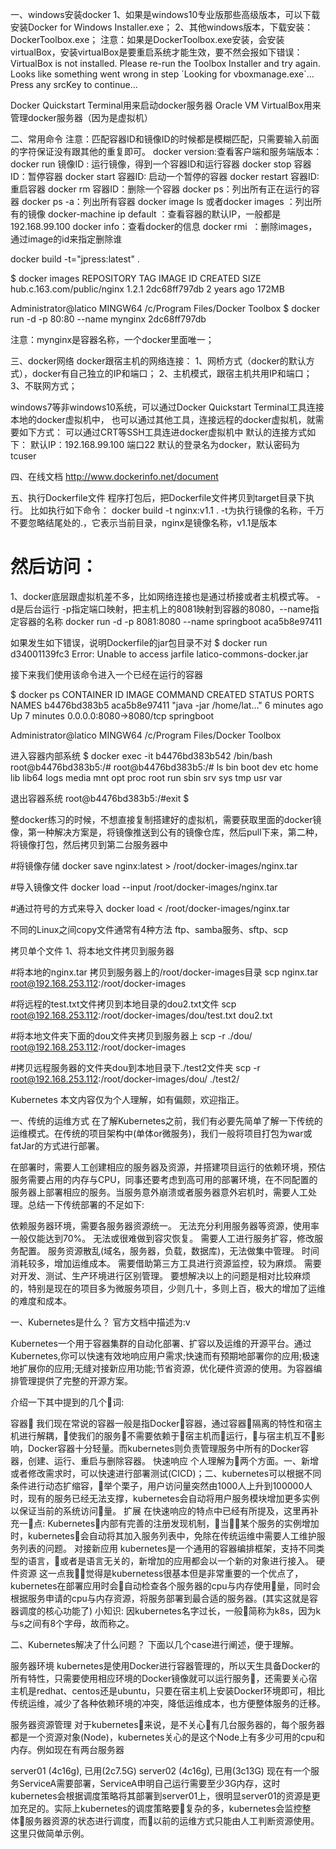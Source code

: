 一、windows安装docker
1、如果是windows10专业版那些高级版本，可以下载安装Docker for Windows Installer.exe；
2、其他windows版本，下载安装：DockerToolbox.exe；
注意：如果是DockerToolbox.exe安装，会安装virtualBox，安装virtualBox是要重启系统才能生效，要不然会报如下错误：
VirtualBox is not installed. Please re-run the Toolbox Installer and try again. 
Looks like something went wrong in step ´Looking for vboxmanage.exe´… Press any srcKey to continue… 

Docker Quickstart Terminal用来启动docker服务器
Oracle VM VirtualBox用来管理docker服务器（因为是虚拟机）


二、常用命令
注意：匹配容器ID和镜像ID的时候都是模糊匹配，只需要输入前面的字符保证没有跟其他的重复即可。
docker version:查看客户端和服务端版本：
docker run 镜像ID : 运行镜像，得到一个容器ID和运行容器
docker stop 容器ID：暂停容器
docker start 容器ID: 启动一个暂停的容器
docker restart  容器ID: 重启容器
docker rm 容器ID：删除一个容器
docker ps：列出所有正在运行的容器
docker ps -a：列出所有容器
docker image ls 或者docker images ：列出所有的镜像
docker-machine ip default ：查看容器的默认IP，一般都是192.168.99.100
docker info：查看docker的信息
docker rmi <image id> ：删除images，通过image的id来指定删除谁

docker build -t="jpress:latest" .

$ docker images
REPOSITORY                   TAG                 IMAGE ID            CREATED             SIZE
hub.c.163.com/public/nginx   1.2.1               2dc68ff797db        2 years ago         172MB

Administrator@latico MINGW64 /c/Program Files/Docker Toolbox
$ docker run -d -p 80:80 --name mynginx 2dc68ff797db

注意：mynginx是容器名称，一个docker里面唯一；




三、docker网络
docker跟宿主机的网络连接：
1、网桥方式（docker的默认方式），docker有自己独立的IP和端口；
2、主机模式，跟宿主机共用IP和端口；
3、不联网方式；

windows7等非windows10系统，可以通过Docker Quickstart Terminal工具连接本地的docker虚拟机中，
也可以通过其他工具，连接远程的docker虚拟机，就需要如下方式：
可以通过CRT等SSH工具连进docker虚拟机中
默认的连接方式如下：
默认IP：192.168.99.100 端口22
默认的登录名为docker，默认密码为tcuser

四、在线文档
http://www.dockerinfo.net/document


五、执行Dockerfile文件
程序打包后，把Dockerfile文件拷贝到target目录下执行。
比如执行如下命令：
docker build -t nginx:v1.1 .
-t为执行镜像的名称，千万不要忽略结尾处的.，它表示当前目录，nginx是镜像名称，v1.1是版本

然后访问：
===========

1、docker底层跟虚拟机差不多，比如网络连接也是通过桥接或者主机模式等。
-d是后台运行 -p指定端口映射，把主机上的8081映射到容器的8080，--name指定容器的名称
docker run -d -p 8081:8080 --name springboot aca5b8e97411


如果发生如下错误，说明Dockerfile的jar包目录不对
$ docker run d34001139fc3
Error: Unable to access jarfile latico-commons-docker.jar

接下来我们使用该命令进入一个已经在运行的容器

$ docker ps
CONTAINER ID        IMAGE               COMMAND                  CREATED             STATUS              PORTS                    NAMES
b4476bd383b5        aca5b8e97411        "java -jar /home/lat…"   6 minutes ago       Up 7 minutes        0.0.0.0:8080->8080/tcp   springboot

Administrator@latico MINGW64 /c/Program Files/Docker Toolbox

进入容器内部系统
$ docker exec -it b4476bd383b542 /bin/bash
root@b4476bd383b5:/#
root@b4476bd383b5:/# ls
bin  boot  dev  etc  home  lib  lib64  logs  media  mnt  opt  proc  root  run  sbin  srv  sys  tmp  usr  var

退出容器系统
root@b4476bd383b5:/#exit
$



整docker练习的时候，不想直接复制搭建好的虚拟机，需要获取里面的docker镜像，第一种解决方案是，将镜像推送到公有的镜像仓库，然后pull下来，第二种，将镜像打包，然后拷贝到第二台服务器中

#将镜像存储
docker save nginx:latest > /root/docker-images/nginx.tar

#导入镜像文件
docker load --input /root/docker-images/nginx.tar

#通过符号的方式来导入
docker load < /root/docker-images/nginx.tar

不同的Linux之间copy文件通常有4种方法 
ftp、samba服务、sftp、scp

拷贝单个文件
1、将本地文件拷贝到服务器

#将本地的nginx.tar 拷贝到服务器上的/root/docker-images目录
scp nginx.tar root@192.168.253.112:/root/docker-images

#将远程的test.txt文件拷贝到本地目录的dou2.txt文件
scp root@192.168.253.112:/root/docker-images/dou/test.txt dou2.txt

#将本地文件夹下面的dou文件夹拷贝到服务器上
scp -r ./dou/ root@192.168.253.112:/root/docker-images

#拷贝远程服务器的文件夹dou到本地目录下./test2文件夹
scp -r root@192.168.253.112:/root/docker-images/dou/ ./test2/






Kubernetes
本文内容仅为个人理解，如有偏颇，欢迎指正。

一、传统的运维方式
在了解Kubernetes之前，我们有必要先简单了解一下传统的运维模式。在传统的项目架构中(单体or微服务)，我们一般将项目打包为war或fatJar的方式进行部署。

在部署时，需要人工创建相应的服务器及资源，并搭建项目运行的依赖环境，预估服务需要占用的内存与CPU，同事还要考虑到高可用的部署环境，在不同配置的服务器上部署相应的服务。当服务意外崩溃或者服务器意外宕机时，需要人工处理。总结一下传统部署的不足如下:

依赖服务器环境，需要各服务器资源统一。
无法充分利用服务器等资源，使用率一般仅能达到70%。
无法或很难做到容灾恢复。
需要人工进行服务扩容，修改服务配置。
服务资源散乱(域名，服务器，负载，数据库)，无法做集中管理。
时间消耗较多，增加运维成本。
需要借助第三方工具进行资源监控，较为麻烦。
需要对开发、测试、生产环境进行区别管理。
要想解决以上的问题是相对比较麻烦的，特别是现在的项目多为微服务项目，少则几十，多则上百，极大的增加了运维的难度和成本。

一、Kubernetes是什么？
官方文档中描述为:v

Kubernetes一个用于容器集群的自动化部署、扩容以及运维的开源平台。通过Kubernetes,你可以快速有效地响应用户需求;快速而有预期地部署你的应用;极速地扩展你的应用;无缝对接新应用功能;节省资源，优化硬件资源的使用。为容器编排管理提供了完整的开源方案。

介绍一下其中提到的几个词:

容器 
我们现在常说的容器一般是指Docker容器，通过容器隔离的特性和宿主机进行解耦，使我们的服务不需要依赖于宿主机而运行，与宿主机互不影响，Docker容器十分轻量。而kubernetes则负责管理服务中所有的Docker容器，创建、运行、重启与删除容器。
快速响应 
个人理解为两个方面。一、新增或者修改需求时，可以快速进行部署测试(CICD)；二、kubernetes可以根据不同条件进行动态扩缩容，举个栗子，用户访问量突然由1000人上升到100000人时，现有的服务已经无法支撑，kubernetes会自动将用户服务模块增加更多实例以保证当前的系统访问量。
扩展 
在快速响应的特点中已经有所提及，这里再补充一点: Kubernetes内部有完善的注册发现机制，当某个服务的实例增加时，kubernetes会自动将其加入服务列表中，免除在传统运维中需要人工维护服务列表的问题。
对接新应用 
kubernetes是一个通用的容器编排框架，支持不同类型的语言，或者是语言无关的，新增加的应用都会以一个新的对象进行接入。
硬件资源 
这一点我觉得是kubernetess很基本但是非常重要的一个优点了，kubernetes在部署应用时会自动检查各个服务器的cpu与内存使用量，同时会根据服务申请的cpu与内存资源，将服务部署到最合适的服务器。(其实这就是容器调度的核心功能了)
小知识: 因kubernetes名字过长，一般简称为k8s，因为k与s之间有8个字母，故而称之。

二、Kubernetes解决了什么问题？
下面以几个case进行阐述，便于理解。

服务器环境
kubernetes是使用Docker进行容器管理的，所以天生具备Docker的所有特性，只需要使用相应环境的Docker镜像就可以运行服务，还需要关心宿主机是redhat、centos还是ubuntu，只要在宿主机上安装Docker环境即可，相比传统运维，减少了各种依赖环境的冲突，降低运维成本，也方便整体服务的迁移。

服务器资源管理
对于kubernetes来说，是不关心有几台服务器的，每个服务器都是一个资源对象(Node)，kubernetes关心的是这个Node上有多少可用的cpu和内存。例如现在有两台服务器

server01 (4c16g), 已用(2c7.5G)
server02 (4c16g), 已用(3c13G)
现在有一个服务ServiceA需要部署，ServiceA申明自己运行需要至少3G内存，这时kubernetes会根据调度策略将其部署到server01上，很明显server01的资源是更加充足的。实际上kubernetes的调度策略要复杂的多，kubernetes会监控整体服务器资源的状态进行调度，而以前的运维方式只能由人工判断资源使用。这里只做简单示例。
